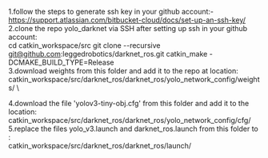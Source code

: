 
1.follow the steps to generate ssh key in your github account:-
\
https://support.atlassian.com/bitbucket-cloud/docs/set-up-an-ssh-key/
\
2.clone the repo yolo_darknet via SSH after setting up ssh in your github account:
\
cd catkin_workspace/src
git clone --recursive git@github.com:leggedrobotics/darknet_ros.git
catkin_make -DCMAKE_BUILD_TYPE=Release
\
3.download weights from this folder and add it to the repo at location:
\
catkin_workspace/src/darknet_ros/darknet_ros/yolo_network_config/weights/
\

4.download the file 'yolov3-tiny-obj.cfg' from this folder and add it to the location:
\
catkin_workspace/src/darknet_ros/darknet_ros/yolo_network_config/cfg/
\
5.replace the files yolo_v3.launch and darknet_ros.launch from this folder to :
\
catkin_workspace/src/darknet_ros/darknet_ros/launch/

